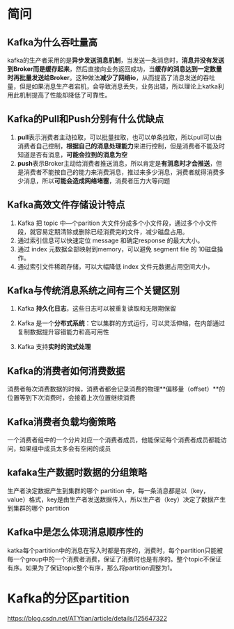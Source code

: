 # 简问

## Kafka为什么吞吐量高

kafka的生产者采用的是**异步发送消息机制**，当发送一条消息时，**消息井没有发送到Broker而是缓存起来**，然后直接向业务返回成功，当**缓存的消息达到一定数量时再批量发送给Broker**。这种做法**减少了网络io**，从而提高了消息发送的吞吐量，但是如果消息生产者宕机，会导致消息丢失，业务出错，所以理论上katka利用此机制提高了性能却降低了可靠性。

## Kafka的Pull和Push分别有什么优缺点

1. **pull**表示消费者主动拉取，可以批量拉取，也可以单条拉取，所以pull可以由消费者自己控制，**根据自己的消息处理能力**来进行控制，但是消费者不能及时知道是否有消息，**可能会拉到的消息为空**
2. **push**表示Broker主动给消费者推送消息，所以肯定是**有消息时才会推送**，但是消费者不能按自己的能力来消费消息，推过来多少消息，消费者就得消费多少消息，所以**可能会造成网络堵塞**，消费者压力大等问题

## Kafka高效文件存储设计特点

1. Kafka 把 topic 中—个parition 大文件分成多个小文件段，通过多个小文件段，就容易定期清除或删除已经消费完的文件，减少磁盘占用。
2. 通过索引信息可以快速定位 message 和确定response 的最大大小。
3. 通过 index 元数据全部映射到memory，可以避免 segment file 的 10磁盘操作。
4. 通过索引文件稀疏存储，可以大幅降低 index 文件元数据占用空间大小，

## Kafka与传统消息系统之间有三个关键区别

1. Kafka **持久化日志**，这些日志可以被重复读取和无限期保留

2. Kafka 是一个**分布式系统**：它以集群的方式运行，可以灵活伸缩，在内部通过复制数据提升容错能力和高可用性

3. Kafka 支持**实时的流式处理**

## Kafka的消费者如何消费数据

消费者每次消费数据的时候，消费者都会记录消费的物理**偏移量（offset）**的位置等到下次消费时，会接着上次位置继续消费

## Kafka消费者负载均衡策略

一个消费者组中的一个分片对应一个消费者成员，他能保证每个消费者成员都能访问，如果组中成员太多会有空闲的成员

## kafaka生产数据时数据的分组策略

生产者決定数据产生到集群的哪个 partition 中，每一条消息都是以（key， value）格式，key是由生产者发送数据传入，所以生产者（key）决定了数据产生到集群的哪个 partition

## Kafka中是怎么体现消息顺序性的

katka每个partition中的消息在写入时都是有序的，消费时，每个partition只能被每一个group中的一个消费者消费，保证了消费时也是有序的。整个topic不保证有序。如果为了保证topic整个有序，那么将partition调整为1。

# Kafka的分区partition

https://blog.csdn.net/ATYtian/article/details/125647322